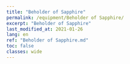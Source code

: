 ```yaml
---
title: "Beholder of Sapphire"
permalink: /equipment/Beholder of Sapphire/
excerpt: "Beholder of Sapphire"
last_modified_at: 2021-01-26
lang: en
ref: "Beholder of Sapphire.md"
toc: false
classes: wide
---
```


